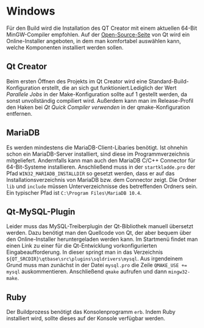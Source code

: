 # Windows

Für den Build wird die Installation des QT Creator mit einem aktuellen 64-Bit MinGW-Compiler empfohlen. 
Auf der [Open-Source-Seite](https://www.qt.io/download-open-source) von Qt
wird ein Online-Installer angeboten, in dem man komfortabel auswählen kann, 
welche Komponenten installiert werden sollen.

## Qt Creator

Beim ersten Öffnen des Projekts im Qt Creator wird eine Standard-Build-Konfiguration erstellt, die an sich gut funktioniert.Lediglich der 
Wert _Parallele Jobs_ in der Make-Konfiguration sollte auf 1 gestellt werden, da sonst unvollständig compiliert wird.
Außerdem kann man im Release-Profil den Haken bei _Qt Quick Compiler verwenden_ in der qmake-Konfiguration entfernen.

## MariaDB

Es werden mindestens die MariaDB-Client-Libaries benötigt.
Ist ohnehin schon ein MariaDB-Server installiert, sind diese im Programmverzeichnis mitgeliefert.
Andernfalls kann man auch den MariaDB C/C++ Connector für 64-Bit-Systeme installieren.
Anschließend muss in der `startkladde.pro` der Pfad `WIN32_MARIADB_INSTALLDIR` so gesetzt werden,
dass er auf das Installationsverzeichnis von MariaDB bzw. dem Connector zeigt. Die Ordner `lib` und `include`
müssen Unterverzeichnisse des betreffenden Ordners sein. Ein typischer Pfad ist `C:\Program Files\MariaDB 10.4`.

## Qt-MySQL-Plugin

Leider muss das MySQL-Treiberplugin der Qt-Bibliothek manuell übersetzt werden. Dazu benötigt man den Quellcode von Qt, der aber bequem über den Online-Installer heruntergeladen werden kann. Im Startmenü findet man einen Link zu einer für die Qt-Entwicklung vorkonfigurierten Eingabeaufforderung. In dieser springt man in das Verzeichnis `${QT_SRCDIR}\qtbase\src\plugins\sqldrivers\mysql`. Aus irgendeinem Grund muss man zunächst in der Datei `mysql.pro` die Zeile `QMAKE_USE += mysql` auskommentieren. Anschließend `qmake` aufrufen und dann `mingw32-make`.


## Ruby

Der Buildprozess benötigt das Konsolenprogramm `erb`. 
Indem Ruby installiert wird, sollte dieses auf der Konsole verfügbar werden.
